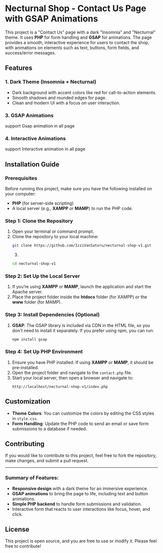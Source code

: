 
# Necturnal Shop - Contact Us Page with GSAP Animations

This project is a "Contact Us" page with a dark "Insomnia" and "Necturnal" theme. It uses **PHP** for form handling and **GSAP** for animations. The page provides a smooth, interactive experience for users to contact the shop, with animations on elements such as text, buttons, form fields, and success/error messages.

## Features

### 1. **Dark Theme (Insomnia + Necturnal)**
   - Dark background with accent colors like red for call-to-action elements.
   - Smooth shadows and rounded edges for page.
   - Clean and modern UI with a focus on user interaction.

### 3. **GSAP Animations**
support Gsap animation in all page 

### 4. **Interactive Animations**
  support Interactive animation in all page 

## Installation Guide

### Prerequisites
Before running this project, make sure you have the following installed on your computer:
- **PHP** (for server-side scripting)
- A local server (e.g., **XAMPP** or **MAMP**) to run the PHP code.

### Step 1: Clone the Repository
1. Open your terminal or command prompt.
2. Clone the repository to your local machine:
   ```bash
   git clone https://github.com/IzziVanSatoru/necturnal-shop-v1.git
   ```
   3.
    ```bash
   cd necturnal-shop-v1
   ```

### Step 2: Set Up the Local Server
1. If you’re using **XAMPP** or **MAMP**, launch the application and start the Apache server.
2. Place the project folder inside the **htdocs** folder (for XAMPP) or the **www** folder (for MAMP).

### Step 3: Install Dependencies (Optional)
1. **GSAP**: The GSAP library is included via CDN in the HTML file, so you don't need to install it separately. If you prefer using npm, you can run:
   ```bash
   npm install gsap
   ```

### Step 4: Set Up PHP Environment
1. Ensure you have PHP installed. If using **XAMPP** or **MAMP**, it should be pre-installed.
2. Open the project folder and navigate to the `contact.php` file.
3. Start your local server, then open a browser and navigate to:
   ```
   http://localhost/necturnal-shop-v1/index.php
   ```

## Customization
- **Theme Colors**: You can customize the colors by editing the CSS styles in `style.css`.
- **Form Handling**: Update the PHP code to send an email or save form submissions to a database if needed.

## Contributing
If you would like to contribute to this project, feel free to fork the repository, make changes, and submit a pull request.

---

### Summary of Features:

- **Responsive design** with a dark theme for an immersive experience.
- **GSAP animations** to bring the page to life, including text and button animations.
- **Simple PHP backend** to handle form submissions and validation.
- Interactive form that reacts to user interactions like focus, hover, and click.

## License

This project is open source, and you are free to use or modify it. Please feel free to contribute!
